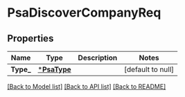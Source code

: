 # PsaDiscoverCompanyReq

## Properties
Name | Type | Description | Notes
------------ | ------------- | ------------- | -------------
**Type_** | [***PsaType**](PSAType.md) |  | [default to null]

[[Back to Model list]](../README.md#documentation-for-models) [[Back to API list]](../README.md#documentation-for-api-endpoints) [[Back to README]](../README.md)

